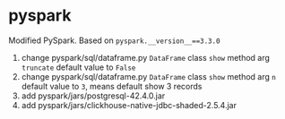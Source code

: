# pyspark
Modified PySpark. Based on `pyspark.__version__==3.3.0`

1. change pyspark/sql/dataframe.py `DataFrame` class `show` method arg `truncate` default value to `False`
2. change pyspark/sql/dataframe.py `DataFrame` class `show` method arg `n` default value to `3`, means default show 3 records
3. add pyspark/jars/postgresql-42.4.0.jar
4. add pyspark/jars/clickhouse-native-jdbc-shaded-2.5.4.jar
